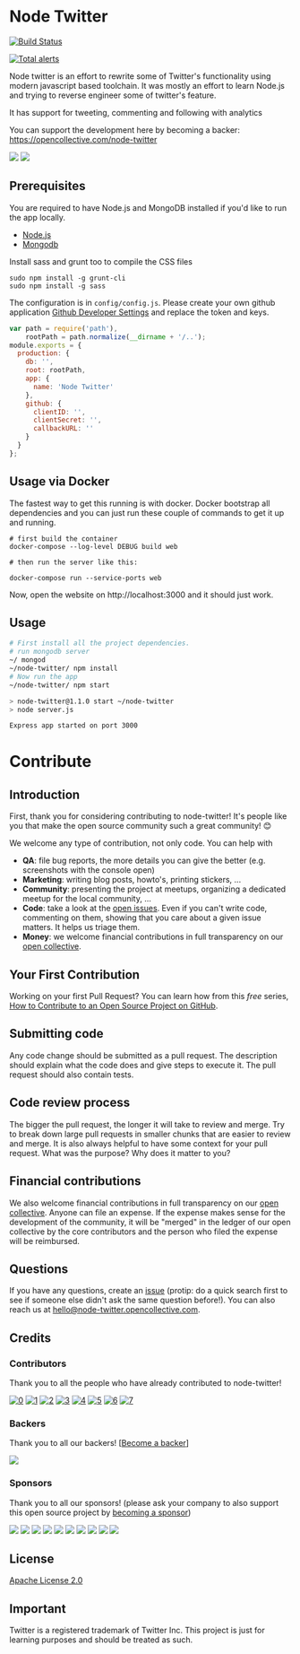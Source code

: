 # Node Twitter

[![Build Status](https://travis-ci.org/vinitkumar/node-twitter.svg?branch=master)](https://travis-ci.org/vinitkumar/node-twitter)

[![Total alerts](https://img.shields.io/lgtm/alerts/g/vinitkumar/node-twitter.svg?logo=lgtm&logoWidth=18)](https://lgtm.com/projects/g/vinitkumar/node-twitter/alerts/)

Node twitter is an effort to rewrite some of Twitter's functionality using modern
javascript based toolchain. It was mostly an effort to learn Node.js and trying to reverse
engineer some of twitter's feature.

It has support for tweeting, commenting and following with analytics

You can support the development here by becoming a backer: https://opencollective.com/node-twitter

<img src="https://cldup.com/smoNHY-9mI.png">
<img src="https://cldup.com/oEa3EIGhyJ.png">

## Prerequisites

You are required to have Node.js and MongoDB installed if you'd like to run the app locally.

- [Node.js](http://nodejs.org)
- [Mongodb](http://docs.mongodb.org/manual/installation/)

Install sass and grunt too to compile the CSS files

```
sudo npm install -g grunt-cli
sudo npm install -g sass

```

The configuration is in `config/config.js`. Please create your own
github application [Github Developer Settings](https://github.com/settings/applications) and replace the token and keys.

```js
var path = require('path'),
    rootPath = path.normalize(__dirname + '/..');
module.exports = {
  production: {
    db: '',
    root: rootPath,
    app: {
      name: 'Node Twitter'
    },
    github: {
      clientID: '',
      clientSecret: '',
      callbackURL: ''
    }
  }
};
```
## Usage via Docker


The fastest way to get this running is with docker. Docker bootstrap all dependencies and
you can just run these couple of commands to get it up and running.

```
# first build the container
docker-compose --log-level DEBUG build web

# then run the server like this:

docker-compose run --service-ports web
```
Now, open the website on http://localhost:3000 and it should just work.


## Usage

```sh
# First install all the project dependencies.
# run mongodb server
~/ mongod
~/node-twitter/ npm install
# Now run the app
~/node-twitter/ npm start

> node-twitter@1.1.0 start ~/node-twitter
> node server.js

Express app started on port 3000
```

# Contribute

## Introduction

First, thank you for considering contributing to node-twitter! It's people like you that make the open source community such a great community! 😊

We welcome any type of contribution, not only code. You can help with
- **QA**: file bug reports, the more details you can give the better (e.g. screenshots with the console open)
- **Marketing**: writing blog posts, howto's, printing stickers, ...
- **Community**: presenting the project at meetups, organizing a dedicated meetup for the local community, ...
- **Code**: take a look at the [open issues](https://github.com/vinitkumar/node-twitter/issues). Even if you can't write code, commenting on them, showing that you care about a given issue matters. It helps us triage them.
- **Money**: we welcome financial contributions in full transparency on our [open collective](https://opencollective.com/node-twitter).

## Your First Contribution

Working on your first Pull Request? You can learn how from this *free* series, [How to Contribute to an Open Source Project on GitHub](https://egghead.io/series/how-to-contribute-to-an-open-source-project-on-github).

## Submitting code

Any code change should be submitted as a pull request. The description should explain what the code does and give steps to execute it. The pull request should also contain tests.

## Code review process

The bigger the pull request, the longer it will take to review and merge. Try to break down large pull requests in smaller chunks that are easier to review and merge.
It is also always helpful to have some context for your pull request. What was the purpose? Why does it matter to you?

## Financial contributions

We also welcome financial contributions in full transparency on our [open collective](https://opencollective.com/node-twitter).
Anyone can file an expense. If the expense makes sense for the development of the community, it will be "merged" in the ledger of our open collective by the core contributors and the person who filed the expense will be reimbursed.

## Questions

If you have any questions, create an [issue](issue) (protip: do a quick search first to see if someone else didn't ask the same question before!).
You can also reach us at hello@node-twitter.opencollective.com.

## Credits

### Contributors

Thank you to all the people who have already contributed to node-twitter!

[![0](https://sourcerer.io/fame/vinitkumar/vinitkumar/node-twitter/images/0)](https://sourcerer.io/fame/vinitkumar/vinitkumar/node-twitter/links/0)
[![1](https://sourcerer.io/fame/vinitkumar/vinitkumar/node-twitter/images/1)](https://sourcerer.io/fame/vinitkumar/vinitkumar/node-twitter/links/1)
[![2](https://sourcerer.io/fame/vinitkumar/vinitkumar/node-twitter/images/2)](https://sourcerer.io/fame/vinitkumar/vinitkumar/node-twitter/links/2)
[![3](https://sourcerer.io/fame/vinitkumar/vinitkumar/node-twitter/images/3)](https://sourcerer.io/fame/vinitkumar/vinitkumar/node-twitter/links/3)
[![4](https://sourcerer.io/fame/vinitkumar/vinitkumar/node-twitter/images/4)](https://sourcerer.io/fame/vinitkumar/vinitkumar/node-twitter/links/4)
[![5](https://sourcerer.io/fame/vinitkumar/vinitkumar/node-twitter/images/5)](https://sourcerer.io/fame/vinitkumar/vinitkumar/node-twitter/links/5)
[![6](https://sourcerer.io/fame/vinitkumar/vinitkumar/node-twitter/images/6)](https://sourcerer.io/fame/vinitkumar/vinitkumar/node-twitter/links/6)
[![7](https://sourcerer.io/fame/vinitkumar/vinitkumar/node-twitter/images/7)](https://sourcerer.io/fame/vinitkumar/vinitkumar/node-twitter/links/7)


### Backers

Thank you to all our backers! [[Become a backer](https://opencollective.com/node-twitter#backer)]

<a href="https://opencollective.com/node-twitter#backers" target="_blank"><img src="https://opencollective.com/node-twitter/backers.svg?width=890"></a>


### Sponsors

Thank you to all our sponsors! (please ask your company to also support this open source project by [becoming a sponsor](https://opencollective.com/node-twitter#sponsor))

<a href="https://opencollective.com/node-twitter/sponsor/0/website" target="_blank"><img src="https://opencollective.com/node-twitter/sponsor/0/avatar.svg"></a>
<a href="https://opencollective.com/node-twitter/sponsor/1/website" target="_blank"><img src="https://opencollective.com/node-twitter/sponsor/1/avatar.svg"></a>
<a href="https://opencollective.com/node-twitter/sponsor/2/website" target="_blank"><img src="https://opencollective.com/node-twitter/sponsor/2/avatar.svg"></a>
<a href="https://opencollective.com/node-twitter/sponsor/3/website" target="_blank"><img src="https://opencollective.com/node-twitter/sponsor/3/avatar.svg"></a>
<a href="https://opencollective.com/node-twitter/sponsor/4/website" target="_blank"><img src="https://opencollective.com/node-twitter/sponsor/4/avatar.svg"></a>
<a href="https://opencollective.com/node-twitter/sponsor/5/website" target="_blank"><img src="https://opencollective.com/node-twitter/sponsor/5/avatar.svg"></a>
<a href="https://opencollective.com/node-twitter/sponsor/6/website" target="_blank"><img src="https://opencollective.com/node-twitter/sponsor/6/avatar.svg"></a>
<a href="https://opencollective.com/node-twitter/sponsor/7/website" target="_blank"><img src="https://opencollective.com/node-twitter/sponsor/7/avatar.svg"></a>
<a href="https://opencollective.com/node-twitter/sponsor/8/website" target="_blank"><img src="https://opencollective.com/node-twitter/sponsor/8/avatar.svg"></a>
<a href="https://opencollective.com/node-twitter/sponsor/9/website" target="_blank"><img src="https://opencollective.com/node-twitter/sponsor/9/avatar.svg"></a>

<!-- This `CONTRIBUTING.md` is based on @nayafia's template https://github.com/nayafia/contributing-template -->
## License
[Apache License 2.0](https://github.com/vinitkumar/node-twitter/blob/master/License)

## Important

Twitter is a registered trademark of Twitter Inc. This project is just for learning purposes and should be treated as such.
